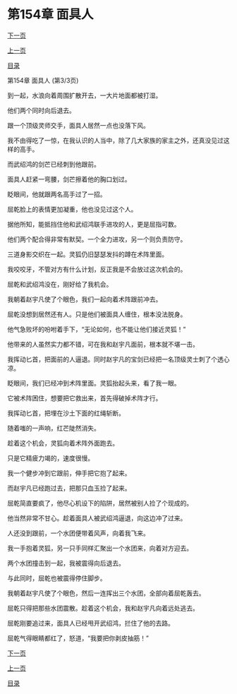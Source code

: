 <h1>第154章   面具人</h1>
            <div><p><a href="./0462_%E7%AC%AC155%E7%AB%A0_%E6%B2%88%E5%AE%B6%E5%A2%93%E5%9B%AD.md">下一页</a></p><p><a href="./0460_%E7%AC%AC154%E7%AB%A0_%E9%9D%A2%E5%85%B7%E4%BA%BA.md">上一页</a></p><p><a href="../">目录</a></p></div>
            <div><p>第154章   面具人 (第3/3页)</p><p>到一起，水浪向着周围扩散开去，一大片地面都被打湿。</p><p>他们两个同时向后退去。</p><p>跟一个顶级灵师交手，面具人居然一点也没落下风。</p><p>我不由得吃了一惊，在我认识的人当中，除了几大家族的家主之外，还真没见过这样的高手。</p><p>而武绍鸿的剑芒已经刺到他跟前。</p><p>面具人赶紧一弯腰，剑芒擦着他的胸口划过。</p><p>眨眼间，他就跟两名高手过了一招。</p><p>屈乾脸上的表情更加凝重，他也没见过这个人。</p><p>据他所知，能抵挡住他和武绍鸿联手进攻的人，更是屈指可数。</p><p>他们两个配合得非常有默契。一个全力进攻，另一个则负责防守。</p><p>三道身影交织在一起。灵狐仍旧瑟瑟发抖的蹲在术阵里面。</p><p>我咬咬牙，不管对方有什么计划，反正我是不会放过这次机会的。</p><p>屈乾和武绍鸿没在，刚好给了我机会。</p><p>我朝着赵宇凡使了个眼色，我们一起向着术阵跟前冲去。</p><p>屈乾没想到居然还有人。只是他们被面具人缠住，根本没法脱身。</p><p>他气急败坏的吩咐着手下，“无论如何，也不能让他们接近灵狐！”</p><p>他带来的人虽然实力都不错，可在我和赵宇凡面前，根本就不堪一击。</p><p>我挥动匕首，把面前的人逼退。同时赵宇凡的宝剑已经把一名顶级灵士刺了个透心凉。</p><p>眨眼间，我们已经冲到术阵里面。灵狐抬起头来，看了我一眼。</p><p>它被术阵困住，想要把它救出来，首先得破掉术阵才行。</p><p>我挥动匕首，把埋在沙土下面的红绳斩断。</p><p>随着嗤的一声响，红芒陡然消失。</p><p>趁着这个机会，灵狐向着术阵外面跑去。</p><p>只是它精疲力竭的，速度很慢。</p><p>我一个健步冲到它跟前，伸手把它抱了起来。</p><p>而赵宇凡已经跑过去，把那只血玉捡了起来。</p><p>屈乾简直要疯了，他尽心机设下的陷阱，居然被别人捡了个现成的。</p><p>他当然非常不甘心。趁着面具人被武绍鸿逼退，向这边冲了过来。</p><p>人还没到跟前，一个水团便带着风声，向着我飞来。</p><p>我一手抱着灵狐，另一只手同样汇聚出一个水团来，向着对方迎去。</p><p>两个水团撞击到一起，我被震得向后退去。</p><p>与此同时，屈乾也被震得停住脚步。</p><p>我朝着赵宇凡使了个眼色，然后一连挥出三个水团，全部向着屈乾轰去。</p><p>屈乾只得把那些水团震散。趁着这个机会，我和赵宇凡向着远处逃去。</p><p>屈乾刚要追过来，面具人已经甩开武绍鸿，拦住了他的去路。</p><p>屈乾气得眼睛都红了，怒道，“我要把你剥皮抽筋！”</p></div>
            <div><p><a href="./0462_%E7%AC%AC155%E7%AB%A0_%E6%B2%88%E5%AE%B6%E5%A2%93%E5%9B%AD.md">下一页</a></p><p><a href="./0460_%E7%AC%AC154%E7%AB%A0_%E9%9D%A2%E5%85%B7%E4%BA%BA.md">上一页</a></p><p><a href="../">目录</a></p></div>